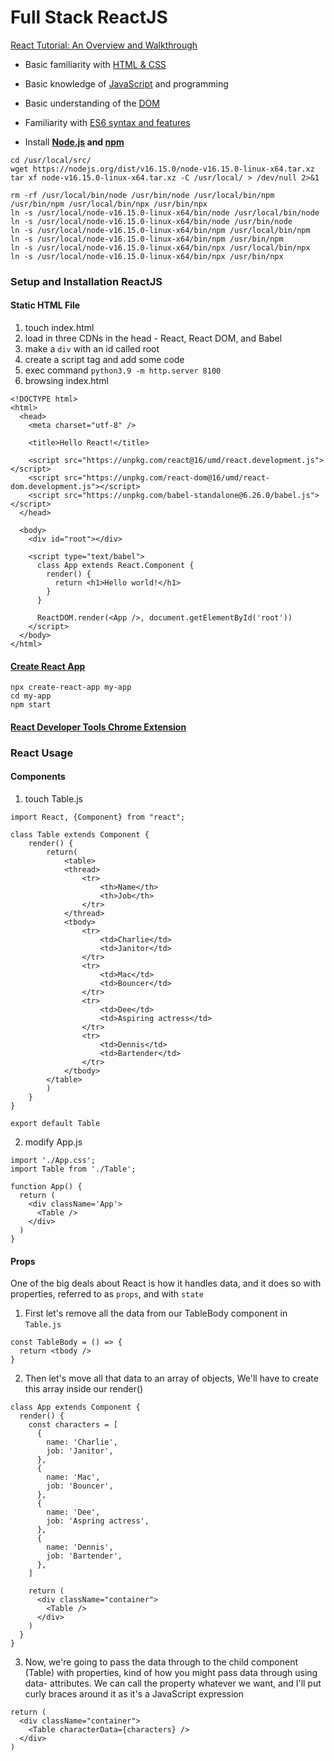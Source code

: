 # Full Stack ReactJS

[React Tutorial: An Overview and Walkthrough](https://www.taniarascia.com/getting-started-with-react)

- Basic familiarity with [HTML & CSS](https://internetingishard.com)

- Basic knowledge of [JavaScript](https://www.digitalocean.com/community/tutorial_series/how-to-code-in-javascript) and programming

- Basic understanding of the [DOM](https://www.taniarascia.com/introduction-to-the-dom)

- Familiarity with [ES6 syntax and features](https://www.taniarascia.com/es6-syntax-and-feature-overview)

- Install **[Node.js](https://nodejs.org) and [npm](https://www.npmjs.com)**

```
cd /usr/local/src/
wget https://nodejs.org/dist/v16.15.0/node-v16.15.0-linux-x64.tar.xz
tar xf node-v16.15.0-linux-x64.tar.xz -C /usr/local/ > /dev/null 2>&1

rm -rf /usr/local/bin/node /usr/bin/node /usr/local/bin/npm /usr/bin/npm /usr/local/bin/npx /usr/bin/npx
ln -s /usr/local/node-v16.15.0-linux-x64/bin/node /usr/local/bin/node
ln -s /usr/local/node-v16.15.0-linux-x64/bin/node /usr/bin/node
ln -s /usr/local/node-v16.15.0-linux-x64/bin/npm /usr/local/bin/npm
ln -s /usr/local/node-v16.15.0-linux-x64/bin/npm /usr/bin/npm
ln -s /usr/local/node-v16.15.0-linux-x64/bin/npx /usr/local/bin/npx
ln -s /usr/local/node-v16.15.0-linux-x64/bin/npx /usr/bin/npx
```
### Setup and Installation ReactJS
#### Static HTML File
1. touch index.html
2. load in three CDNs in the head - React, React DOM, and Babel
3. make a `div` with an id called root
4. create a script tag and add some code
5. exec command `python3.9 -m http.server 8100`
6. browsing index.html
```
<!DOCTYPE html>
<html>
  <head>
    <meta charset="utf-8" />

    <title>Hello React!</title>

    <script src="https://unpkg.com/react@16/umd/react.development.js"></script>
    <script src="https://unpkg.com/react-dom@16/umd/react-dom.development.js"></script>
    <script src="https://unpkg.com/babel-standalone@6.26.0/babel.js"></script>
  </head>

  <body>
    <div id="root"></div>

    <script type="text/babel">
      class App extends React.Component {
        render() {
          return <h1>Hello world!</h1>
        }
      }

      ReactDOM.render(<App />, document.getElementById('root'))
    </script>
  </body>
</html>
```
#### [Create React App](https://github.com/facebook/create-react-app)
```
npx create-react-app my-app
cd my-app
npm start
```
#### [React Developer Tools Chrome Extension](https://chrome.google.com/webstore/detail/react-developer-tools/fmkadmapgofadopljbjfkapdkoienihi)

### React Usage
#### Components
1. touch Table.js
```
import React, {Component} from "react";

class Table extends Component {
    render() {
        return(
            <table>
            <thread>
                <tr>
                    <th>Name</th>
                    <th>Job</th>
                </tr>
            </thread>
            <tbody>
                <tr>
                    <td>Charlie</td>
                    <td>Janitor</td>
                </tr>
                <tr>
                    <td>Mac</td>
                    <td>Bouncer</td>
                </tr>
                <tr>
                    <td>Dee</td>
                    <td>Aspiring actress</td>
                </tr>
                <tr>
                    <td>Dennis</td>
                    <td>Bartender</td>
                </tr>
            </tbody>
        </table>
        )
    }
}

export default Table
```
2. modify App.js
```
import './App.css';
import Table from './Table';

function App() {
  return (
    <div className='App'>
      <Table />
    </div>
  )
}
```
#### Props
One of the big deals about React is how it handles data, and it does so with properties, referred to as `props`, and with `state`
1. First let's remove all the data from our TableBody component in `Table.js`
```
const TableBody = () => {
  return <tbody />
}
```
2. Then let's move all that data to an array of objects, We'll have to create this array inside our render()
```
class App extends Component {
  render() {
    const characters = [
      {
        name: 'Charlie',
        job: 'Janitor',
      },
      {
        name: 'Mac',
        job: 'Bouncer',
      },
      {
        name: 'Dee',
        job: 'Aspring actress',
      },
      {
        name: 'Dennis',
        job: 'Bartender',
      },
    ]

    return (
      <div className="container">
        <Table />
      </div>
    )
  }
}
```
3. Now, we're going to pass the data through to the child component (Table) with properties, kind of how you might pass data through using data- attributes. We can call the property whatever we want, and I'll put curly braces around it as it's a JavaScript expression
```
return (
  <div className="container">
    <Table characterData={characters} />
  </div>
)
```
